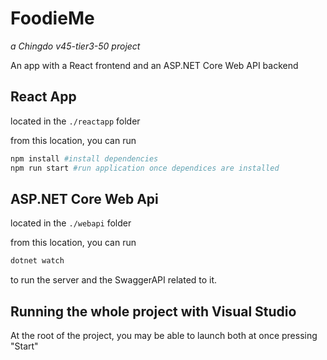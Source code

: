 # FoodieMe
*a Chingdo v45-tier3-50 project* 

An app with a React frontend and an ASP.NET Core Web API backend

## React App
located in the `./reactapp` folder

from this location, you can run

```bash
npm install #install dependencies
npm run start #run application once dependices are installed
```

## ASP.NET Core Web Api
located in the `./webapi` folder

from this location, you can run

```bash
dotnet watch
```

to run the server and the SwaggerAPI related to it.

## Running the whole project with Visual Studio
At the root of the project, you may be able to launch both at once pressing "Start"